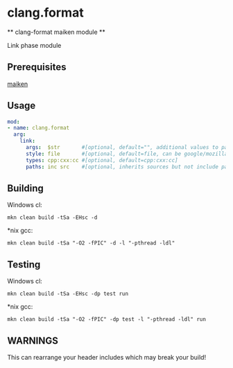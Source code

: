 # clang.format

** clang-format maiken module ** 

Link phase module

## Prerequisites
  [maiken](https://github.com/Dekken/maiken)

## Usage

```yaml
mod:
- name: clang.format
  arg:
    link:
      args:  $str       #[optional, default="", additional values to pass to clang-format]
      style: file       #[optional, default=file, can be google/mozilla]
      types: cpp:cxx:cc #[optional, default=cpp:cxx:cc]
      paths: inc src    #[optional, inherits sources but not include paths]
```

## Building
  
  Windows cl:

    mkn clean build -tSa -EHsc -d


  *nix gcc:

    mkn clean build -tSa "-O2 -fPIC" -d -l "-pthread -ldl" 


## Testing
  
  Windows cl:

    mkn clean build -tSa -EHsc -dp test run


  *nix gcc:

    mkn clean build -tSa "-O2 -fPIC" -dp test -l "-pthread -ldl" run

## WARNINGS

This can rearrange your header includes which may break your build!